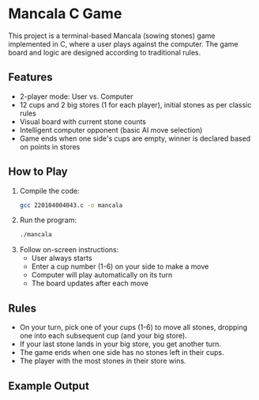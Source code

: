 # Mancala C Game

This project is a terminal-based Mancala (sowing stones) game implemented in C, where a user plays against the computer. The game board and logic are designed according to traditional rules.

## Features

- 2-player mode: User vs. Computer
- 12 cups and 2 big stores (1 for each player), initial stones as per classic rules
- Visual board with current stone counts
- Intelligent computer opponent (basic AI move selection)
- Game ends when one side's cups are empty, winner is declared based on points in stores

## How to Play

1. Compile the code:
    ```bash
    gcc 220104004043.c -o mancala
    ```
2. Run the program:
    ```bash
    ./mancala
    ```
3. Follow on-screen instructions:
    - User always starts
    - Enter a cup number (1-6) on your side to make a move
    - Computer will play automatically on its turn
    - The board updates after each move

## Rules

- On your turn, pick one of your cups (1-6) to move all stones, dropping one into each subsequent cup (and your big store).
- If your last stone lands in your big store, you get another turn.
- The game ends when one side has no stones left in their cups.
- The player with the most stones in their store wins.

## Example Output

